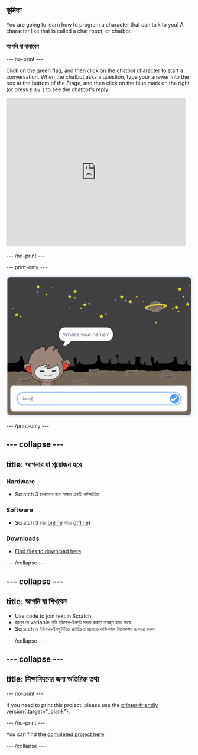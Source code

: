## ভূমিকা

You are going to learn how to program a character that can talk to you! A character like that is called a chat robot, or chatbot.

### আপনি যা বানাবেন

\--- no-print \---

Click on the green flag, and then click on the chatbot character to start a conversation. When the chatbot asks a question, type your answer into the box at the bottom of the Stage, and then click on the blue mark on the right (or press `Enter`) to see the chatbot's reply.

<div class="scratch-preview">
  <iframe allowtransparency="true" width="485" height="402" src="https://scratch.mit.edu/projects/embed/248864190/?autostart=false" 
  frameborder="0" scrolling="no"></iframe>
</div>

\--- /no-print \---

\--- print-only \---

![complete project](images/chatbot-preview.png)

\--- /print-only \---

## \--- collapse \---

## title: আপনার যা প্রয়োজন হবে

### Hardware

- Scratch 3 চালানোর জন্য সক্ষম একটি কম্পিউটার

### Software

- Scratch 3 (হয় [online](https://rpf.io/scratchon) নাহয় [offline](https://rpf.io/scratchoff))

### Downloads

- [Find files to download here](https://rpf.io/p/en/chatbot-go).

\--- /collapse \---

## \--- collapse \---

## title: আপনি যা শিখবেন

- Use code to join text in Scratch
- জানুন যে variable গুলি ইউসার-ইনপুট সঞ্চয় করতে ব্যবহৃত হতে পারে
- Scratch এ ইউসার-ইনপুটটিতে প্রতিক্রিয়া জানাতে কন্ডিশণাল সিলেকশন ব্যবহার করুন

\--- /collapse \---

## \--- collapse \---

## title: শিক্ষাবিদদের জন্য অতিরিক্ত তথ্য

\--- no-print \---

If you need to print this project, please use the [printer-friendly version](https://projects.raspberrypi.org/en/projects/chatbot/print){:target="_blank"}.

\--- /no-print \---

You can find the [completed project here](https://rpf.io/p/en/chatbot-get).

\--- /collapse \---